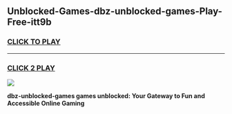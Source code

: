 
## Unblocked-Games-dbz-unblocked-games-Play-Free-itt9b
<h3>
<a href="https://premium76.site?title=dbz-unblocked-games&ref=09A">CLICK TO PLAY</a></h3>
<hr>

<h3>
<a href="https://premium76.site?title=dbz-unblocked-games&ref=09A">CLICK 2 PLAY</a>
  
</h3>

<a href="https://premium76.site?title=dbz-unblocked-games&ref=09A"><img src="https://clearcache.store/games.png"></a>


**dbz-unblocked-games games unblocked: Your Gateway to Fun and Accessible Online Gaming**
